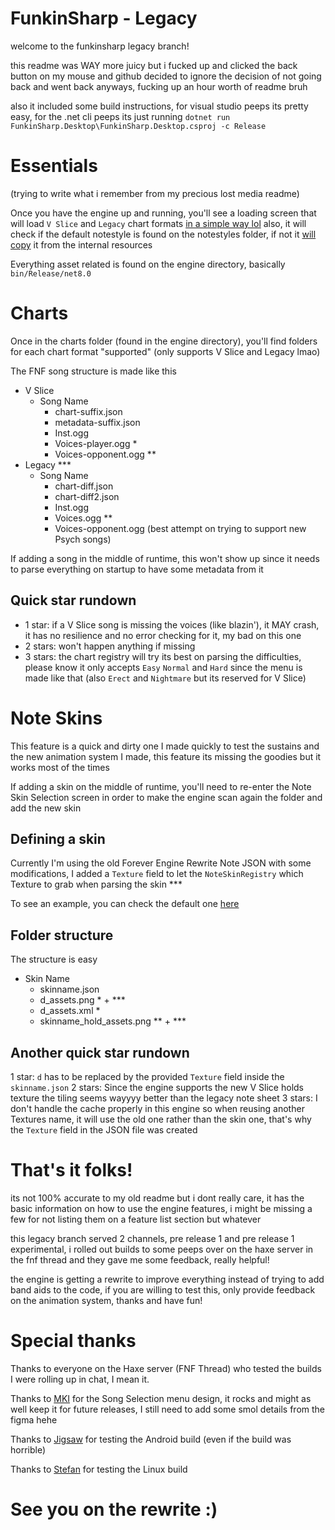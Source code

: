 # FunkinSharp - Legacy

welcome to the funkinsharp legacy branch!

this readme was WAY more juicy but i fucked up and clicked the back button on my mouse and github decided to ignore the decision of not going back and went back anyways, fucking up an hour worth of readme bruh

also it included some build instructions, for visual studio peeps its pretty easy, for the .net cli peeps its just running `dotnet run FunkinSharp.Desktop\FunkinSharp.Desktop.csproj -c Release`

# Essentials

(trying to write what i remember from my precious lost media readme)

Once you have the engine up and running, you'll see a loading screen that will load `V Slice` and `Legacy` chart formats [in a simple way lol](https://github.com/SanicBTW/FunkinSharp/blob/legacy/FunkinSharp/FunkinSharp.engine/Funkin/ChartRegistry.cs#L63) also, it will check if the default notestyle is found on the notestyles folder, if not it [will copy](https://github.com/SanicBTW/FunkinSharp/blob/legacy/FunkinSharp/FunkinSharp.engine/Funkin/Data/NoteSkinRegistry.cs#L89) it from the internal resources

Everything asset related is found on the engine directory, basically `bin/Release/net8.0`

# Charts

Once in the charts folder (found in the engine directory), you'll find folders for each chart format "supported" (only supports V Slice and Legacy lmao)

The FNF song structure is made like this

- V Slice
   - Song Name
      - chart-suffix.json
      - metadata-suffix.json
      - Inst.ogg
      - Voices-player.ogg *
      - Voices-opponent.ogg **
- Legacy ***
   - Song Name
      - chart-diff.json
      - chart-diff2.json
      - Inst.ogg
      - Voices.ogg **
      - Voices-opponent.ogg (best attempt on trying to support new Psych songs)
    
If adding a song in the middle of runtime, this won't show up since it needs to parse everything on startup to have some metadata from it

## Quick star rundown
- 1 star: if a V Slice song is missing the voices (like blazin'), it MAY crash, it has no resilience and no error checking for it, my bad on this one
- 2 stars: won't happen anything if missing
- 3 stars: the chart registry will try its best on parsing the difficulties, please know it only accepts `Easy` `Normal` and `Hard` since the menu is made like that (also `Erect` and `Nightmare` but its reserved for V Slice)

# Note Skins

This feature is a quick and dirty one I made quickly to test the sustains and the new animation system I made, this feature its missing the goodies but it works most of the times

If adding a skin on the middle of runtime, you'll need to re-enter the Note Skin Selection screen in order to make the engine scan again the folder and add the new skin

## Defining a skin

Currently I'm using the old Forever Engine Rewrite Note JSON with some modifications, I added a `Texture` field to let the `NoteSkinRegistry` which Texture to grab when parsing the skin ***

To see an example, you can check the default one [here](https://github.com/SanicBTW/FunkinSharp/blob/legacy/FunkinSharp/FunkinSharp.Resources/NoteTypes/funkin/funkin.json)

## Folder structure

The structure is easy

- Skin Name
  - skinname.json
  - d_assets.png * + ***
  - d_assets.xml *
  - skinname_hold_assets.png ** + ***

## Another quick star rundown

1 star: `d` has to be replaced by the provided `Texture` field inside the `skinname.json`
2 stars: Since the engine supports the new V Slice holds texture the tiling seems wayyyy better than the legacy note sheet
3 stars: I don't handle the cache properly in this engine so when reusing another Textures name, it will use the old one rather than the skin one, that's why the `Texture` field in the JSON file was created

# That's it folks!

its not 100% accurate to my old readme but i dont really care, it has the basic information on how to use the engine features, i might be missing a few for not listing them on a feature list section but whatever

this legacy branch served 2 channels, pre release 1 and pre release 1 experimental, i rolled out builds to some peeps over on the haxe server in the fnf thread and they gave me some feedback, really helpful!

the engine is getting a rewrite to improve everything instead of trying to add band aids to the code, if you are willing to test this, only provide feedback on the animation system, thanks and have fun!

# Special thanks

Thanks to everyone on the Haxe server (FNF Thread) who tested the builds I were rolling up in chat, I mean it.

Thanks to [MKI](https://github.com/mikaib) for the Song Selection menu design, it rocks and might as well keep it for future releases, I still need to add some smol details from the figma hehe

Thanks to [Jigsaw](https://github.com/MAJigsaw77) for testing the Android build (even if the build was horrible)

Thanks to [Stefan](https://github.com/Stefan2008Git) for testing the Linux build

# See you on the rewrite :)
